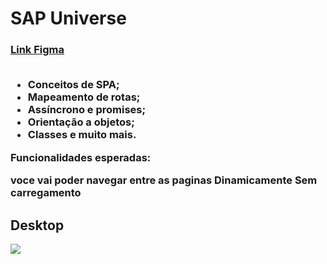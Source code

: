 <h1>SAP Universe</h1>
<h3><a href = 'https://www.figma.com/file/tiqFKUedqoey9Gb7Hcug2e/%5BDesafios-Explorer%5D-SPA-Universe-(Copy)?node-id=0%3A1'>Link Figma</a><br><br>

- Conceitos de SPA;
- Mapeamento de rotas;
- Assíncrono e promises;
- Orientação a objetos;
- Classes e muito mais.

Funcionalidades esperadas:

<p>voce vai poder navegar entre as paginas Dinamicamente Sem carregamento</p>


<h2>Desktop</h2>
<img src = "https://efficient-sloth-d85.notion.site/image/https%3A%2F%2Fs3-us-west-2.amazonaws.com%2Fsecure.notion-static.com%2F4c547771-41e4-4e21-9b71-241fe1387cf6%2FUntitled.png?table=block&id=96b6325c-a690-44f8-a6b8-d7038f481da4&spaceId=08f749ff-d06d-49a8-a488-9846e081b224&width=2000&userId=&cache=v2"/>

